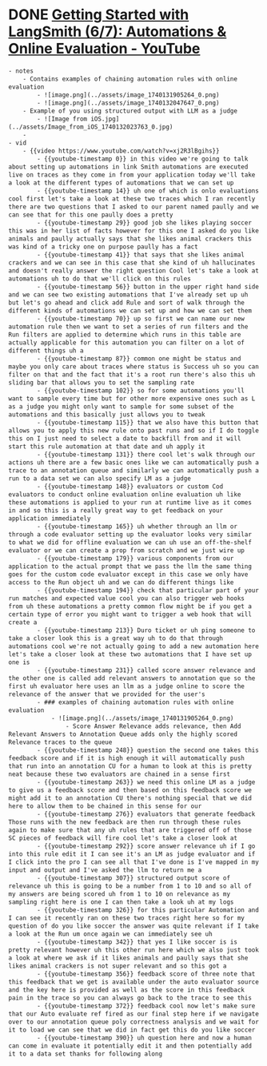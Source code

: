 # DONE [Getting Started with LangSmith (6/7): Automations & Online Evaluation - YouTube](https://www.youtube.com/watch?v=xj2R3lBgihs)
	- notes
		- Contains examples of chaining automation rules with online evaluation
			- ![image.png](../assets/image_1740131905264_0.png)
			- ![image.png](../assets/image_1740132047647_0.png)
		- Example of you using structured output with LLM as a judge
			- ![Image from iOS.jpg](../assets/Image_from_iOS_1740132023763_0.jpg)
		-
	- vid
		- {{video https://www.youtube.com/watch?v=xj2R3lBgihs}}
			- {{youtube-timestamp 0}} in this video we're going to talk about setting up automations in link Smith automations are executed live on traces as they come in from your application today we'll take a look at the different types of automations that we can set up
			- {{youtube-timestamp 14}} uh one of which is onlo evaluations cool first let's take a look at these two traces which I ran recently there are two questions that I asked to our parent named paully and we can see that for this one paully does a pretty
			- {{youtube-timestamp 29}} good job she likes playing soccer this was in her list of facts however for this one I asked do you like animals and paully actually says that she likes animal crackers this was kind of a tricky one on purpose paully has a fact
			- {{youtube-timestamp 41}} that says that she likes animal crackers and we can see in this case that she kind of uh hallucinates and doesn't really answer the right question Cool let's take a look at automations uh to do that we'll click on this rules
			- {{youtube-timestamp 56}} button in the upper right hand side and we can see two existing automations that I've already set up uh but let's go ahead and click add Rule and sort of walk through the different kinds of automations we can set up and how we can set them
			- {{youtube-timestamp 70}} up so first we can name our new automation rule then we want to set a series of run filters and the Run filters are applied to determine which runs in this table are actually applicable for this automation you can filter on a lot of different things uh a
			- {{youtube-timestamp 87}} common one might be status and maybe you only care about traces where status is Success uh so you can filter on that and the fact that it's a root run there's also this uh sliding bar that allows you to set the sampling rate
			- {{youtube-timestamp 102}} so for some automations you'll want to sample every time but for other more expensive ones such as L as a judge you might only want to sample for some subset of the automations and this basically just allows you to tweak
			- {{youtube-timestamp 115}} that we also have this button that allows you to apply this new rule onto past runs and so if I do toggle this on I just need to select a date to backfill from and it will start this rule automation at that date and uh apply it
			- {{youtube-timestamp 131}} there cool let's walk through our actions uh there are a few basic ones like we can automatically push a trace to an annotation queue and similarly we can automatically push a run to a data set we can also specify LM as a judge
			- {{youtube-timestamp 148}} evaluators or custom Cod evaluators to conduct online evaluation online evaluation uh like these automations is applied to your run at runtime live as it comes in and so this is a really great way to get feedback on your application immediately
			- {{youtube-timestamp 165}} uh whether through an llm or through a code evaluator setting up the evaluator looks very similar to what we did for offline evaluation we can uh use an off-the-shelf evaluator or we can create a prop from scratch and we just wire up
			- {{youtube-timestamp 179}} various components from our application to the actual prompt that we pass the llm the same thing goes for the custom code evaluator except in this case we only have access to the Run object uh and we can do different things like
			- {{youtube-timestamp 194}} check that particular part of your run matches and expected value cool you can also trigger web hooks from uh these automations a pretty common flow might be if you get a certain type of error you might want to trigger a web hook that will create a
			- {{youtube-timestamp 213}} Duro ticket or uh ping someone to take a closer look this is a great way uh to do that through automations cool we're not actually going to add a new automation here let's take a closer look at these two automations that I have set up one is
			- {{youtube-timestamp 231}} called score answer relevance and the other one is called add relevant answers to annotation que so the first uh evaluator here uses an llm as a judge online to score the relevance of the answer that we provided for the user's
			- ### examples of chaining automation rules with online evaluation
				- ![image.png](../assets/image_1740131905264_0.png)
					- Score Answer Relevance adds relevance, then Add Relevant Answers to Annotation Queue adds only the highly scored Relevance traces to the queue
			- {{youtube-timestamp 248}} question the second one takes this feedback score and if it is high enough it will automatically push that run into an annotation CU for a human to look at this is pretty neat because these two evaluators are chained in a sense first
			- {{youtube-timestamp 263}} we need this online LM as a judge to give us a feedback score and then based on this feedback score we might add it to an annotation CU there's nothing special that we did here to allow them to be chained in this sense for our
			- {{youtube-timestamp 276}} evaluators that generate feedback Those runs with the new feedback are then run through these rules again to make sure that any uh rules that are triggered off of those SC pieces of feedback will fire cool let's take a closer look at
			- {{youtube-timestamp 292}} score answer relevance uh if I go into this rule edit it I can see it's an LM as judge evaluator and if I click into the pro I can see all that I've done is I've mapped in my input and output and I've asked the llm to return me a
			- {{youtube-timestamp 307}} structured output score of relevance uh this is going to be a number from 1 to 10 and so all of my answers are being scored uh from 1 to 10 on relevance as my sampling right here is one I can then take a look uh at my logs
			- {{youtube-timestamp 326}} for this particular Automation and I can see it recently ran on these two traces right here so for my question of do you like soccer the answer was quite relevant if I take a look at the Run um once again we can immediately see uh
			- {{youtube-timestamp 342}} that yes I like soccer is is pretty relevant however uh this other run here which we also just took a look at where we ask if it likes animals and paully says that she likes animal crackers is not super relevant and so this got a
			- {{youtube-timestamp 356}} feedback score of three note that this feedback that we get is available under the auto evaluator source and the key here is provided as well as the score in this feedback pain in the trace so you can always go back to the trace to see this
			- {{youtube-timestamp 372}} feedback cool now let's make sure that our Auto evaluate ref fired as our final step here if we navigate over to our annotation queue poly correctness analysis and we wait for it to load we can see that we did in fact get this do you like soccer
			- {{youtube-timestamp 390}} uh question here and now a human can come in evaluate it potentially edit it and then potentially add it to a data set thanks for following along